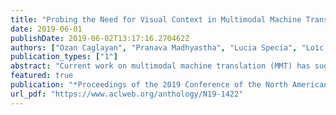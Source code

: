 ```yaml
---
title: "Probing the Need for Visual Context in Multimodal Machine Translation"
date: 2019-06-01
publishDate: 2019-06-02T13:17:16.270462Z
authors: ["Ozan Caglayan", "Pranava Madhyastha", "Lucia Specia", "Loı̈c Barrault"]
publication_types: ["1"]
abstract: "Current work on multimodal machine translation (MMT) has suggested that the visual modality is either unnecessary or only marginally beneficial. We posit that this is a consequence of the very simple, short and repetitive sentences used in the only available dataset for the task (Multi30K), rendering the source text sufficient as context. In the general case, however, we believe that it is possible to combine visual and textual information in order to ground translations. In this paper we probe the contribution of the visual modality to state-of-the-art MMT models by conducting a systematic analysis where we partially deprive the models from source-side textual context. Our results show that under limited textual context, models are capable of leveraging the visual input to generate better translations. This contradicts the current belief that MMT models disregard the visual modality because of either the quality of the image features or the way they are integrated into the model."
featured: true
publication: "*Proceedings of the 2019 Conference of the North American Chapter of the Association for Computational Linguistics: Human Language Technologies, Volume 1 (Long and Short Papers)*"
url_pdf: "https://www.aclweb.org/anthology/N19-1422"
---
```



